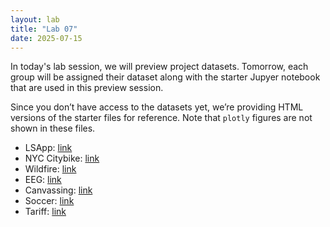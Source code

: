 ```yaml
---
layout: lab
title: "Lab 07"
date: 2025-07-15
---
```

In today's lab session, we will preview project datasets. Tomorrow, each group will be assigned their dataset along with the starter Jupyer notebook that are used in this preview session.

Since you don’t have access to the datasets yet, we’re providing HTML versions of the starter files for reference. Note that `plotly` figures are not shown in these files.

- LSApp: <a href ="https://github.com/wonjun-seo/cosmos/blob/master/static_files/labs/7/App_starter.html">link</a>
- NYC Citybike: <a href ="https://github.com/wonjun-seo/cosmos/blob/master/static_files/labs/7/NYCyclepedia_starter.html">link</a>
- Wildfire: <a href ="https://github.com/wonjun-seo/cosmos/blob/master/static_files/labs/7/Wildfire_starter.html">link</a>
- EEG: <a href ="https://github.com/wonjun-seo/cosmos/blob/master/static_files/labs/7/EEG_starter.html">link</a>
- Canvassing: <a href ="https://github.com/wonjun-seo/cosmos/blob/master/static_files/labs/7/Canvassing_starter.html">link</a>
- Soccer: <a href ="https://github.com/wonjun-seo/cosmos/blob/master/static_files/labs/7/Soccer_starter.html">link</a>
- Tariff: <a href ="https://github.com/wonjun-seo/cosmos/blob/master/static_files/labs/7/Tariff_starter.html">link</a>
